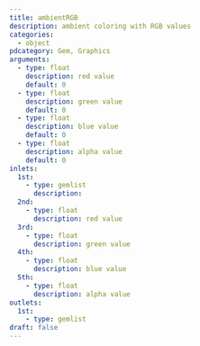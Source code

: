 ```yaml
---
title: ambientRGB
description: ambient coloring with RGB values
categories:
  - object
pdcategory: Gem, Graphics
arguments:
  - type: float
    description: red value
    default: 0
  - type: float
    description: green value
    default: 0
  - type: float
    description: blue value
    default: 0
  - type: float
    description: alpha value
    default: 0
inlets:
  1st:
    - type: gemlist
      description:
  2nd:
    - type: float
      description: red value
  3rd:
    - type: float
      description: green value
  4th:
    - type: float
      description: blue value
  5th:
    - type: float
      description: alpha value
outlets:
  1st:
    - type: gemlist
draft: false
---
```


